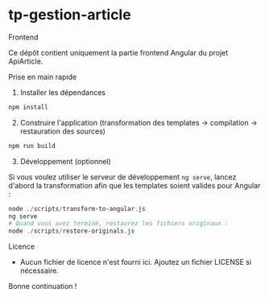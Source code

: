 ﻿# tp-gestion-article

Frontend

Ce dépôt contient uniquement la partie frontend Angular du projet ApiArticle.

Prise en main rapide

1) Installer les dépendances

```powershell
npm install
```

2) Construire l'application (transformation des templates -> compilation -> restauration des sources)

```powershell
npm run build
```

3) Développement (optionnel)

Si vous voulez utiliser le serveur de développement `ng serve`, lancez d'abord la transformation afin que les templates soient valides pour Angular :

```powershell
node ./scripts/transform-to-angular.js
ng serve
# Quand vous avez terminé, restaurez les fichiers originaux :
node ./scripts/restore-originals.js
```

Licence
- Aucun fichier de licence n'est fourni ici. Ajoutez un fichier LICENSE si nécessaire.

Bonne continuation !
